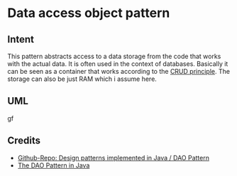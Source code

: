 # Data access object pattern
## Intent
This pattern abstracts access to a data storage from the code that works with the actual data. It is often used in the context of databases. Basically it can be seen as a container that works according to the [CRUD principle](https://en.wikipedia.org/wiki/Create,_read,_update_and_delete). The storage can also be just RAM which i assume here.

## UML
gf

## Credits
* [Github-Repo: Design patterns implemented in Java / DAO Pattern](https://github.com/iluwatar/java-design-patterns/tree/master/dao)
* [The DAO Pattern in Java](https://www.baeldung.com/java-dao-pattern)